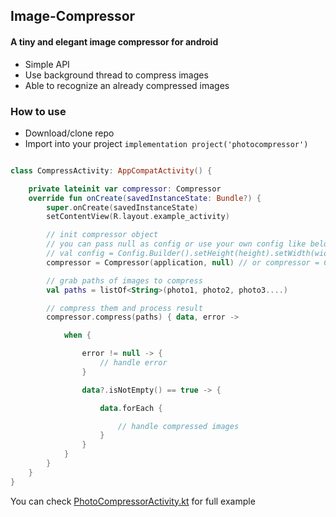 ## Image-Compressor
#### A tiny and elegant image compressor for android

* Simple API
* Use background thread to compress images
* Able to recognize an already compressed images

### How to use
* Download/clone repo
* Import into your project `implementation project('photocompressor')`

```Kotlin

class CompressActivity: AppCompatActivity() {

	private lateinit var compressor: Compressor
	override fun onCreate(savedInstanceState: Bundle?) {
        super.onCreate(savedInstanceState)
        setContentView(R.layout.example_activity)

        // init compressor object
        // you can pass null as config or use your own config like below
        // val config = Config.Builder().setHeight(height).setWidth(width).setQuality(quality).build()
        compressor = Compressor(application, null) // or compressor = Compressor(application, config)

        // grab paths of images to compress
        val paths = listOf<String>(photo1, photo2, photo3....)

        // compress them and process result
        compressor.compress(paths) { data, error -> 

        	when {

        		error != null -> { 
        			// handle error
        		}

        		data?.isNotEmpty() == true -> {

        			data.forEach {

        				// handle compressed images
        			}
        		}
        	}
        }
    }
}
```

You can check [PhotoCompressorActivity.kt](https://github.com/adigunhammedolalekan/image-compressor/blob/master/app/src/main/java/api/photocompressor/PhotoCompressorActivity.kt) for full example